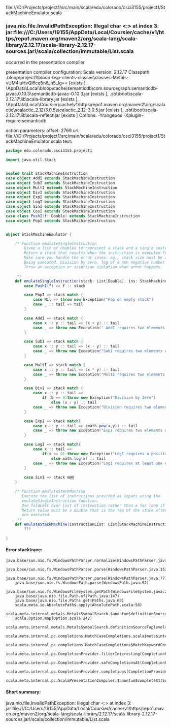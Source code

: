 file:///D:/Projects/project1/src/main/scala/edu/colorado/csci3155/project1/StackMachineEmulator.scala
### java.nio.file.InvalidPathException: Illegal char <:> at index 3: jar:file:///C:/Users/19155/AppData/Local/Coursier/cache/v1/https/repo1.maven.org/maven2/org/scala-lang/scala-library/2.12.17/scala-library-2.12.17-sources.jar!/scala/collection/immutable/List.scala

occurred in the presentation compiler.

presentation compiler configuration:
Scala version: 2.12.17
Classpath:
<WORKSPACE>\.bloop\project1\bloop-bsp-clients-classes\classes-Metals-vUM4iuHvQl6cq5n6_h5_Ig== [exists ], <HOME>\AppData\Local\bloop\cache\semanticdb\com.sourcegraph.semanticdb-javac.0.10.3\semanticdb-javac-0.10.3.jar [exists ], <HOME>\.sbt\boot\scala-2.12.17\lib\scala-library.jar [exists ], <HOME>\AppData\Local\Coursier\cache\v1\https\repo1.maven.org\maven2\org\scalactic\scalactic_2.12\3.0.5\scalactic_2.12-3.0.5.jar [exists ], <HOME>\.sbt\boot\scala-2.12.17\lib\scala-reflect.jar [exists ]
Options:
-Yrangepos -Xplugin-require:semanticdb


action parameters:
offset: 2769
uri: file:///D:/Projects/project1/src/main/scala/edu/colorado/csci3155/project1/StackMachineEmulator.scala
text:
```scala
package edu.colorado.csci3155.project1

import java.util.Stack


sealed trait StackMachineInstruction
case object AddI extends StackMachineInstruction
case object SubI extends StackMachineInstruction
case object MultI extends StackMachineInstruction
case object DivI extends StackMachineInstruction
case object ExpI extends StackMachineInstruction
case object LogI extends StackMachineInstruction
case object SinI extends StackMachineInstruction
case object CosI extends StackMachineInstruction
case class PushI(f: Double) extends StackMachineInstruction
case object PopI extends StackMachineInstruction


object StackMachineEmulator {

    /* Function emulateSingleInstruction
        Given a list of doubles to represent a stack and a single instruction of type StackMachineInstruction
        Return a stack that results when the instruction is executed from the stack.
        Make sure you handle the error cases: eg., stack size must be appropriate for the instruction
        being executed. Division by zero, log of a non negative number
        Throw an exception or assertion violation when error happens.

     */
    def emulateSingleInstruction(stack: List[Double], ins: StackMachineInstruction): List[Double] = ins match{
        case PushI(f) => f :: stack

        case PopI => stack match {
            case Nil => throw new Exception("Pop on empty stack")
            case _ :: tail => tail
        }  

        case AddI => stack match {
            case x :: y :: tail => (x + y) :: tail
            case _ => throw new Exception(" AddI requires two elements on the satck")
        }

        case SubI => stack match {
            case x :: y :: tail => (x - y) :: tail
            case _ => throw new Exception("SubI requires two elements on the satck")
        }

        case MultI => stack match {
            case x :: y :: tail => (x * y) :: tail
            case _ => throw new Exception("MultI requires two elements on the satck")
        }

        case DivI => stack match {
            case x :: y :: tail =>
                if (b == 0)throw new Exception("Division by Zero")
                    else (x / y) :: tail
            case _ => throw new Exception("Division requires two elements on the satck")
        }

        case ExpI => stack match{
            case x :: y :: tail => (math.pow(x,y)) :: tail
            case _ => throw new Exception("ExpI requires two elements on the satck")
        }

        case LogI => stack match{
            case x :: tail =>
                if(x <= 0) throw new Exception("LogI requires a positive number")
                    else math.log(x) :: tail
            case _ => throw new Exception("LogI requires at least one element on the stack")
        }
        
        case SinI => stack m@@
    }

    /* Function emulateStackMachine
       Execute the list of instructions provided as inputs using the
       emulateSingleInstruction function.
       Use foldLeft over list of instruction rather than a for loop if you can.
       Return value must be a double that is the top of the stack after all instructions
       are executed.
     */
    def emulateStackMachine(instructionList: List[StackMachineInstruction]): Double = 
        ???

}
```



#### Error stacktrace:

```
java.base/sun.nio.fs.WindowsPathParser.normalize(WindowsPathParser.java:182)
	java.base/sun.nio.fs.WindowsPathParser.parse(WindowsPathParser.java:153)
	java.base/sun.nio.fs.WindowsPathParser.parse(WindowsPathParser.java:77)
	java.base/sun.nio.fs.WindowsPath.parse(WindowsPath.java:92)
	java.base/sun.nio.fs.WindowsFileSystem.getPath(WindowsFileSystem.java:232)
	java.base/java.nio.file.Path.of(Path.java:147)
	java.base/java.nio.file.Paths.get(Paths.java:69)
	scala.meta.io.AbsolutePath$.apply(AbsolutePath.scala:58)
	scala.meta.internal.metals.MetalsSymbolSearch.$anonfun$definitionSourceToplevels$2(MetalsSymbolSearch.scala:70)
	scala.Option.map(Option.scala:242)
	scala.meta.internal.metals.MetalsSymbolSearch.definitionSourceToplevels(MetalsSymbolSearch.scala:69)
	scala.meta.internal.pc.completions.MatchCaseCompletions.scala$meta$internal$pc$completions$MatchCaseCompletions$$sortSubclasses(MatchCaseCompletions.scala:368)
	scala.meta.internal.pc.completions.MatchCaseCompletions$MatchKeywordCompletion.contribute(MatchCaseCompletions.scala:305)
	scala.meta.internal.pc.CompletionProvider.filterInteresting(CompletionProvider.scala:405)
	scala.meta.internal.pc.CompletionProvider.safeCompletionsAt(CompletionProvider.scala:569)
	scala.meta.internal.pc.CompletionProvider.completions(CompletionProvider.scala:59)
	scala.meta.internal.pc.ScalaPresentationCompiler.$anonfun$complete$1(ScalaPresentationCompiler.scala:214)
```
#### Short summary: 

java.nio.file.InvalidPathException: Illegal char <:> at index 3: jar:file:///C:/Users/19155/AppData/Local/Coursier/cache/v1/https/repo1.maven.org/maven2/org/scala-lang/scala-library/2.12.17/scala-library-2.12.17-sources.jar!/scala/collection/immutable/List.scala